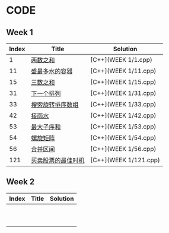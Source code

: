 # CODE

## Week 1

| Index | Title                                                        | Solution              |
| ----- | ------------------------------------------------------------ | --------------------- |
| 1     | [两数之和](https://leetcode-cn.com/problems/two-sum/)        | [C++](WEEK 1/1.cpp)   |
| 11    | [盛最多水的容器](https://leetcode-cn.com/problems/container-with-most-water/) | [C++](WEEK 1/11.cpp)  |
| 15    | [三数之和](https://leetcode-cn.com/problems/3sum/)           | [C++](WEEK 1/15.cpp)  |
| 31    | [下一个排列](https://leetcode-cn.com/problems/next-permutation/) | [C++](WEEK 1/31.cpp)  |
| 33    | [搜索旋转排序数组](https://leetcode-cn.com/problems/search-in-rotated-sorted-array/) | [C++](WEEK 1/33.cpp)  |
| 42    | [接雨水](https://leetcode-cn.com/problems/trapping-rain-water/) | [C++](WEEK 1/42.cpp)  |
| 53    | [最大子序和](https://leetcode-cn.com/problems/maximum-subarray/) | [C++](WEEK 1/53.cpp)  |
| 54    | [螺旋矩阵](https://leetcode-cn.com/problems/spiral-matrix/)  | [C++](WEEK 1/54.cpp)  |
| 56    | [合并区间](https://leetcode-cn.com/problems/merge-intervals/) | [C++](WEEK 1/56.cpp)  |
| 121   | [买卖股票的最佳时机](https://leetcode-cn.com/problems/best-time-to-buy-and-sell-stock/) | [C++](WEEK 1/121.cpp) |

## Week 2

| Index | Title | Solution |
| ----- | ----- | -------- |
|       |       |          |
|       |       |          |
|       |       |          |
|       |       |          |
|       |       |          |
|       |       |          |
|       |       |          |
|       |       |          |
|       |       |          |
|       |       |          |

